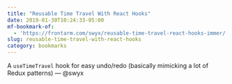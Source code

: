 ```yaml
---
title: "Reusable Time Travel With React Hooks"
date: 2019-01-30T10:24:33-05:00
mf-bookmark-of:
  - 'https://frontarm.com/swyx/reusable-time-travel-react-hooks-immer/'
slug: reusable-time-travel-with-react-hooks
category: bookmarks
---
```

A `useTimeTravel` hook for easy undo/redo (basically mimicking a lot of Redux patterns) — @swyx
